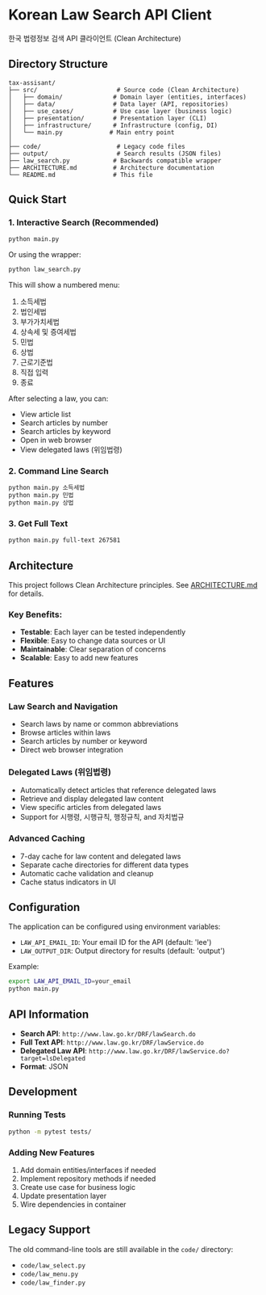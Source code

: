# Korean Law Search API Client

한국 법령정보 검색 API 클라이언트 (Clean Architecture)

## Directory Structure

```
tax-assisant/
├── src/                      # Source code (Clean Architecture)
│   ├── domain/              # Domain layer (entities, interfaces)
│   ├── data/                # Data layer (API, repositories)
│   ├── use_cases/           # Use case layer (business logic)
│   ├── presentation/        # Presentation layer (CLI)
│   ├── infrastructure/      # Infrastructure (config, DI)
│   └── main.py             # Main entry point
│
├── code/                     # Legacy code files
├── output/                   # Search results (JSON files)
├── law_search.py            # Backwards compatible wrapper
├── ARCHITECTURE.md          # Architecture documentation
└── README.md                # This file
```

## Quick Start

### 1. Interactive Search (Recommended)
```bash
python main.py
```
Or using the wrapper:
```bash
python law_search.py
```

This will show a numbered menu:
1. 소득세법
2. 법인세법
3. 부가가치세법
4. 상속세 및 증여세법
5. 민법
6. 상법
7. 근로기준법
8. 직접 입력
0. 종료

After selecting a law, you can:
- View article list
- Search articles by number
- Search articles by keyword
- Open in web browser
- View delegated laws (위임법령)

### 2. Command Line Search
```bash
python main.py 소득세법
python main.py 민법
python main.py 상법
```

### 3. Get Full Text
```bash
python main.py full-text 267581
```

## Architecture

This project follows Clean Architecture principles. See [ARCHITECTURE.md](ARCHITECTURE.md) for details.

### Key Benefits:
- **Testable**: Each layer can be tested independently
- **Flexible**: Easy to change data sources or UI
- **Maintainable**: Clear separation of concerns
- **Scalable**: Easy to add new features

## Features

### Law Search and Navigation
- Search laws by name or common abbreviations
- Browse articles within laws
- Search articles by number or keyword
- Direct web browser integration

### Delegated Laws (위임법령)
- Automatically detect articles that reference delegated laws
- Retrieve and display delegated law content
- View specific articles from delegated laws
- Support for 시행령, 시행규칙, 행정규칙, and 자치법규

### Advanced Caching
- 7-day cache for law content and delegated laws
- Separate cache directories for different data types
- Automatic cache validation and cleanup
- Cache status indicators in UI

## Configuration

The application can be configured using environment variables:

- `LAW_API_EMAIL_ID`: Your email ID for the API (default: 'lee')
- `LAW_OUTPUT_DIR`: Output directory for results (default: 'output')

Example:
```bash
export LAW_API_EMAIL_ID=your_email
python main.py
```

## API Information

- **Search API**: `http://www.law.go.kr/DRF/lawSearch.do`
- **Full Text API**: `http://www.law.go.kr/DRF/lawService.do`
- **Delegated Law API**: `http://www.law.go.kr/DRF/lawService.do?target=lsDelegated`
- **Format**: JSON

## Development

### Running Tests
```bash
python -m pytest tests/
```

### Adding New Features
1. Add domain entities/interfaces if needed
2. Implement repository methods if needed
3. Create use case for business logic
4. Update presentation layer
5. Wire dependencies in container

## Legacy Support

The old command-line tools are still available in the `code/` directory:
- `code/law_select.py`
- `code/law_menu.py`
- `code/law_finder.py`